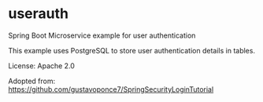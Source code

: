 # userauth
Spring Boot Microservice example for user authentication

This example uses PostgreSQL to store user authentication details in tables.

License: Apache 2.0

Adopted from: https://github.com/gustavoponce7/SpringSecurityLoginTutorial
